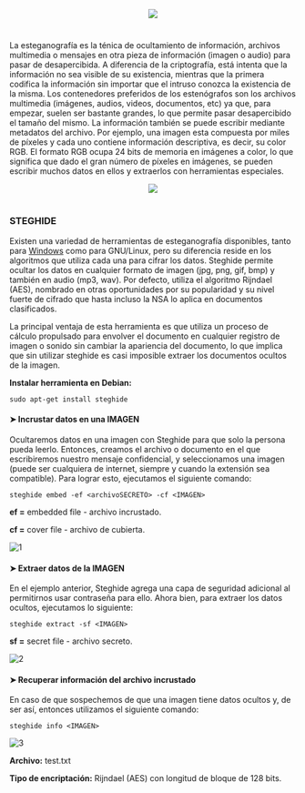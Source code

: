 <p align="center">
  <a href="https://github.com/DenverCoder1/readme-typing-svg"><img src="https://readme-typing-svg.herokuapp.com?size=19&color=13F700&width=680&lines=Ocultar+archivos+secretos+en+una+pista+de+audio+o+imagen"></a>
</p>

<h1 align="center"></h1>

La esteganografía es la ténica de ocultamiento de información, archivos multimedia o mensajes en otra pieza de información (imagen o audio) para pasar de desapercibida. A diferencia de la criptografía, está intenta que la información no sea visible de su existencia, mientras que la primera codifica la información sin importar que el intruso conozca la existencia de la misma. Los contenedores preferidos de los estenógrafos son los archivos multimedia (imágenes, audios, videos, documentos, etc) ya que, para empezar, suelen ser bastante grandes, lo que permite pasar desapercibido el tamaño del mismo. La información también se puede escribir mediante metadatos del archivo. Por ejemplo, una imagen esta compuesta por miles de píxeles y cada uno contiene información descriptiva, es decir, su color RGB. El formato RGB ocupa 24 bits de memoria en imágenes a color, lo que significa que dado el gran número de píxeles en imágenes, se pueden escribir muchos datos en ellos y extraerlos con herramientas especiales.

<p align="center">
  <img src="https://github.com/R3LI4NT/articulos/blob/main/Seguridad/Esteganograf%C3%ADa/GNU-Linux/img/esteganografia.png">
</p>

<h1 align="center"></h1>

### STEGHIDE

Existen una variedad de herramientas de esteganografía disponibles, tanto para <a href="https://github.com/R3LI4NT/articulos/blob/main/Seguridad/Esteganograf%C3%ADa/Windows/DeepSound.md">Windows</a> como para GNU/Linux, pero su diferencia reside en los algoritmos que utiliza cada una para cifrar los datos. Steghide permite ocultar los datos en cualquier formato de imagen (jpg, png, gif, bmp) y también en audio (mp3, wav). Por defecto, utiliza el algoritmo Rijndael (AES), nombrado en otras oportunidades por su popularidad y su nivel fuerte de cifrado que hasta incluso la NSA lo aplica en documentos clasificados.
  
La principal ventaja de esta herramienta es que utiliza un proceso de cálculo propulsado para envolver el documento en cualquier registro de imagen o sonido sin cambiar la apariencia del documento, lo que implica que sin utilizar steghide es casi imposible extraer los documentos ocultos de la imagen.
  
**Instalar herramienta en Debian:**
```
sudo apt-get install steghide
```

#### ➤ Incrustar datos en una IMAGEN

Ocultaremos datos en una imagen con Steghide para que solo la persona pueda leerlo. Entonces, creamos el archivo o documento en el que escribiremos nuestro mensaje confidencial, y seleccionamos una imagen (puede ser cualquiera de internet, siempre y cuando la extensión sea compatible). Para lograr esto, ejecutamos el siguiente comando:
```
steghide embed -ef <archivoSECRETO> -cf <IMAGEN>
```
**ef =** embedded file - archivo incrustado.

**cf =** cover file - archivo de cubierta.

![1](https://user-images.githubusercontent.com/75953873/200152264-92b3bb28-a0b9-4f30-b5e9-bf9b2640b299.png)


#### ➤ Extraer datos de la IMAGEN

En el ejemplo anterior, Steghide agrega una capa de seguridad adicional al permitirnos usar contraseña para ello. Ahora bien, para extraer los datos ocultos, ejecutamos lo siguiente:
```
steghide extract -sf <IMAGEN>
```
**sf =** secret file - archivo secreto.

![2](https://user-images.githubusercontent.com/75953873/200152447-fb81f6ff-e6fb-4f6c-9598-8e46514eab64.png)


#### ➤ Recuperar información del archivo incrustado

En caso de que sospechemos de que una imagen tiene datos ocultos y, de ser así, entonces utilizamos el siguiente comando:
```
steghide info <IMAGEN>
```
![3](https://user-images.githubusercontent.com/75953873/200152653-081126fb-ae17-452e-9279-043ec2d2e469.png)


**Archivo:** test.txt

**Tipo de encriptación:** Rijndael (AES) con longitud de bloque de 128 bits.


